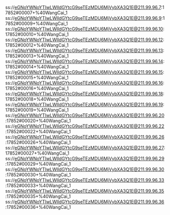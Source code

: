 ss://eGNoYWNoYTIwLWlldGYtcG9seTEzMDU6MjVybXA3Q1E@211.99.96.7:17852#00007+%40WangCai_1
ss://eGNoYWNoYTIwLWlldGYtcG9seTEzMDU6MjVybXA3Q1E@211.99.96.9:17852#00009+%40WangCai_1
ss://eGNoYWNoYTIwLWlldGYtcG9seTEzMDU6MjVybXA3Q1E@211.99.96.10:17852#00010+%40WangCai_1
ss://eGNoYWNoYTIwLWlldGYtcG9seTEzMDU6MjVybXA3Q1E@211.99.96.12:17852#00012+%40WangCai_1
ss://eGNoYWNoYTIwLWlldGYtcG9seTEzMDU6MjVybXA3Q1E@211.99.96.13:17852#00013+%40WangCai_1
ss://eGNoYWNoYTIwLWlldGYtcG9seTEzMDU6MjVybXA3Q1E@211.99.96.14:17852#00014+%40WangCai_1
ss://eGNoYWNoYTIwLWlldGYtcG9seTEzMDU6MjVybXA3Q1E@211.99.96.15:17852#00015+%40WangCai_1
ss://eGNoYWNoYTIwLWlldGYtcG9seTEzMDU6MjVybXA3Q1E@211.99.96.16:17852#00016+%40WangCai_1
ss://eGNoYWNoYTIwLWlldGYtcG9seTEzMDU6MjVybXA3Q1E@211.99.96.18:17852#00018+%40WangCai_1
ss://eGNoYWNoYTIwLWlldGYtcG9seTEzMDU6MjVybXA3Q1E@211.99.96.19:17852#00019+%40WangCai_1
ss://eGNoYWNoYTIwLWlldGYtcG9seTEzMDU6MjVybXA3Q1E@211.99.96.20:17852#00020+%40WangCai_1
ss://eGNoYWNoYTIwLWlldGYtcG9seTEzMDU6MjVybXA3Q1E@211.99.96.22:17852#00022+%40WangCai_1
ss://eGNoYWNoYTIwLWlldGYtcG9seTEzMDU6MjVybXA3Q1E@211.99.96.26:17852#00026+%40WangCai_1
ss://eGNoYWNoYTIwLWlldGYtcG9seTEzMDU6MjVybXA3Q1E@211.99.96.27:17852#00027+%40WangCai_1
ss://eGNoYWNoYTIwLWlldGYtcG9seTEzMDU6MjVybXA3Q1E@211.99.96.29:17852#00029+%40WangCai_1
ss://eGNoYWNoYTIwLWlldGYtcG9seTEzMDU6MjVybXA3Q1E@211.99.96.30:17852#00030+%40WangCai_1
ss://eGNoYWNoYTIwLWlldGYtcG9seTEzMDU6MjVybXA3Q1E@211.99.96.33:17852#00033+%40WangCai_1
ss://eGNoYWNoYTIwLWlldGYtcG9seTEzMDU6MjVybXA3Q1E@211.99.96.35:17852#00035+%40WangCai_1
ss://eGNoYWNoYTIwLWlldGYtcG9seTEzMDU6MjVybXA3Q1E@211.99.96.36:17852#00036+%40WangCai_1

